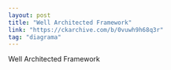 ```yaml
---
layout: post
title: "Well Architected Framework"
link: "https://ckarchive.com/b/0vuwh9h68q3r"
tag: "diagrama"
---
```


Well Architected Framework


